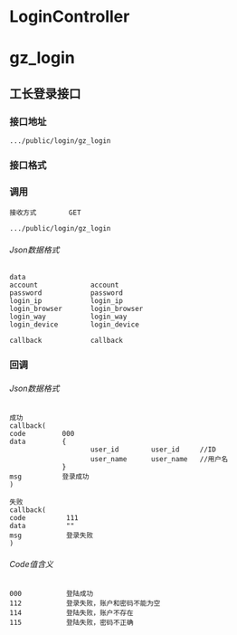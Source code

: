 # LoginController #
# gz_login
## 工长登录接口


### 接口地址


```
.../public/login/gz_login
```

### 接口格式

### 调用

```
接收方式        GET
```

```
.../public/login/gz_login
```

###### Json数据格式
```
data
account             account
password            password
login_ip            login_ip
login_browser       login_browser
login_way           login_way
login_device        login_device

callback            callback
```

### 回调
###### Json数据格式

```
成功
callback(
code         000
data         {
                    user_id        user_id     //ID
                    user_name      user_name   //用户名
             }
msg          登录成功
)
```

```
失败
callback(
code          111
data          ""
msg           登录失败
)
```

###### Code值含义

```
000           登陆成功
112           登录失败，账户和密码不能为空
114           登陆失败，账户不存在
115           登陆失败，密码不正确
```
